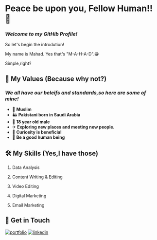 # Peace be upon you, Fellow Human!! 👋

### *Welcome to my GitHib Profile!*

So let's begin the introdution! 

My name is Mahad. Yes that's "M-A-H-A-D".😁

Simple,right? 


## 🚀 My Values (Because why not?)

### *We all have our beleifs and standards,so here are some of mine!*
- 🕋 **Muslim**
- 🏜 **Pakistani born in Saudi Arabia**
- 👦 **18 year old male**
- ✈ **Exploring new places and meeting new people.**
- 💨 **Curiosity is beneficial**
- 🙂 **Be a good human being**






## 🛠 My Skills (Yes,I have those) 
1. Data Analysis

2. Content Writing & Editing

3. Video Editing

4. Digital Marketing

5. Email Marketing



## 🔗 Get in Touch
[![portfolio](https://img.shields.io/badge/my_portfolio-000?style=for-the-badge&logo=ko-fi&logoColor=white)](https://mahadhyder5.wixsite.com/mahadexplore)
[![linkedin](https://img.shields.io/badge/linkedin-0A66C2?style=for-the-badge&logo=linkedin&logoColor=white)](https://www.linkedin.com/in/khwaja-mohammad-mahad-hyder-ab1b06221/)



